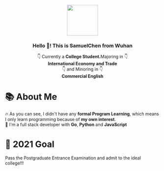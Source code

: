 <p align="center" width="300">
   <img align="center" width="100" src="https://avatars.githubusercontent.com/u/65054820?v=4" />
   <h3 align="center">Hello 👋! This is SamuelChen from Wuhan</h3>
</p>

<p align="center">👇 Currently a <strong>College Student.</strong>Majoring in 👇 <br /><strong>International Economy and Trade </strong><br />👇 and Minoring in 👇<br /><strong>Commercial English </strong></p>

# 📚 About Me
🔥 As you can see, I didn't have any <strong>formal Program Learning</strong>, which means I only learn programming because of <strong>my own interest</strong>.<br />
💾 I'm a full stack developer with <strong>Go</strong>, <strong>Python</strong> and <strong>JavaScript</strong><br />

# 🎯 2021 Goal
Pass the Postgraduate Entrance Examination and admit to the ideal college!!!

